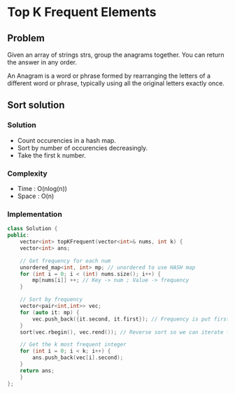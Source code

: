 <h1> Top K Frequent Elements </h1>

<h2> Problem </h2>

Given an array of strings strs, group the anagrams together. You can return the answer in any order.

An Anagram is a word or phrase formed by rearranging the letters of a different word or phrase, typically using all the original letters exactly once.

<h2> Sort solution </h2>

<h3> Solution </h3>

* Count occurencies in a hash map.
* Sort by number of occurencies decreasingly.
* Take the first k number.

<h3> Complexity </h3>

* Time : O(nlog(n))
* Space : O(n)

<h3> Implementation </h3>

```cpp
class Solution {
public:
    vector<int> topKFrequent(vector<int>& nums, int k) {
    vector<int> ans;

    // Get frequency for each num
    unordered_map<int, int> mp; // unordered to use HASH map
    for (int i = 0; i < (int) nums.size(); i++) {
        mp[nums[i]] ++; // Key -> num ; Value -> frequency
    }

    // Sort by frequency
    vector<pair<int,int>> vec;
    for (auto it: mp) {
        vec.push_back({it.second, it.first}); // Frequency is put first in pair because sort will use the first element by default
    }
    sort(vec.rbegin(), vec.rend()); // Reverse sort so we can iterate frome left to right

    // Get the k most frequent integer
    for (int i = 0; i < k; i++) {
        ans.push_back(vec[i].second);
    }
    return ans;
    }
};
```
